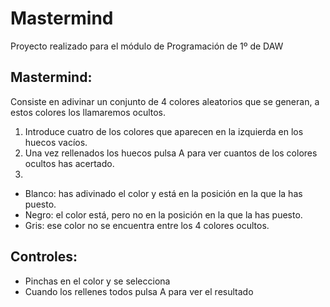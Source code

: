 # Mastermind

Proyecto realizado para el módulo de Programación de 1º de DAW

## Mastermind:

Consiste en adivinar un conjunto de 4 colores aleatorios que se generan, a estos colores los llamaremos ocultos.

1. Introduce cuatro de los colores que aparecen en la izquierda en los huecos vacíos.
2. Una vez rellenados los huecos pulsa A para ver cuantos de los colores ocultos has acertado.
3. 
  - Blanco: has adivinado el color y está en la posición en la que la has puesto.
  - Negro: el color está, pero no en la posición en la que la has puesto.
  - Gris: ese color no se encuentra entre los 4 colores ocultos.



## Controles:

- Pinchas en el color y se selecciona
- Cuando los rellenes todos pulsa A para ver el resultado
